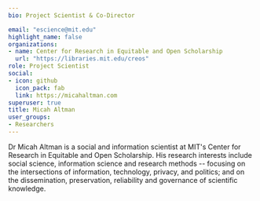 ```yaml
---
bio: Project Scientist & Co-Director

email: "escience@mit.edu"
highlight_name: false
organizations:
- name: Center for Research in Equitable and Open Scholarship
  url: "https://libraries.mit.edu/creos"
role: Project Scientist
social:
- icon: github
  icon_pack: fab
  link: https://micahaltman.com
superuser: true
title: Micah Altman 
user_groups:
- Researchers
---
```


Dr Micah Altman is a social and information scientist at MIT's Center for Research in Equitable and Open Scholarship. His research interests include social science, information science and research methods -- focusing on the intersections of information, technology, privacy, and politics; and on the dissemination, preservation, reliability and governance of scientific knowledge.

